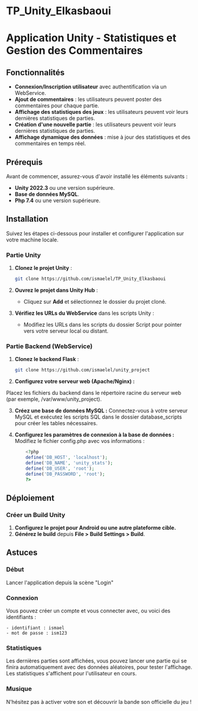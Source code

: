 # TP_Unity_Elkasbaoui

# Application Unity - Statistiques et Gestion des Commentaires

## Fonctionnalités

- **Connexion/Inscription utilisateur** avec authentification via un WebService.
- **Ajout de commentaires** : les utilisateurs peuvent poster des commentaires pour chaque partie.
- **Affichage des statistiques des jeux** : les utilisateurs peuvent voir leurs dernières statistiques de parties.
- **Création d'une nouvelle partie** : les utilisateurs peuvent voir leurs dernières statistiques de parties.
- **Affichage dynamique des données** : mise à jour des statistiques et des commentaires en temps réel.

## Prérequis

Avant de commencer, assurez-vous d'avoir installé les éléments suivants :

- **Unity 2022.3** ou une version supérieure.
- **Base de données MySQL**.
- **Php 7.4** ou une version supérieure.

## Installation

Suivez les étapes ci-dessous pour installer et configurer l'application sur votre machine locale.

### Partie Unity

1. **Clonez le projet Unity** :
   ```bash
   git clone https://github.com/ismaelel/TP_Unity_Elkasbaoui
   ```

2. **Ouvrez le projet dans Unity Hub** :
   - Cliquez sur **Add** et sélectionnez le dossier du projet cloné.

3. **Vérifiez les URLs du WebService** dans les scripts Unity :
   - Modifiez les URLs dans les scripts du dossier Script pour pointer vers votre serveur local ou distant.

### Partie Backend (WebService)

1. **Clonez le backend Flask** :
   ```bash
   git clone https://github.com/ismaelel/unity_project
   ```

2. **Configurez votre serveur web (Apache/Nginx) :**


Placez les fichiers du backend dans le répertoire racine du serveur web (par exemple, /var/www/unity_project).
   

3. **Créez une base de données MySQL :**
  Connectez-vous à votre serveur MySQL et exécutez les scripts SQL dans le dossier database_scripts pour créer les tables nécessaires.
    

4. **Configurez les paramètres de connexion à la base de données :**
   Modifiez le fichier config.php avec vos informations :
    ```php
        <?php
        define('DB_HOST', 'localhost');
        define('DB_NAME', 'unity_stats');
        define('DB_USER', 'root');
        define('DB_PASSWORD', 'root');
        ?>
    ```


## Déploiement

### Créer un Build Unity

1. **Configurez le projet pour Android ou une autre plateforme cible.**
2. **Générez le build** depuis **File > Build Settings > Build**.

## Astuces

### Début

Lancer l'application depuis la scène "Login"
### Connexion 

Vous pouvez créer un compte et vous connecter avec, ou voici des identifiants : 

    - identifiant : ismael
    - mot de passe : ism123

### Statistiques

Les dernières parties sont affichées, vous pouvez lancer une partie qui se finira automatiquement avec des données aléatoires, pour tester l'affichage. 
Les statistiques s'affichent pour l'utilisateur en cours.

### Musique

N'hésitez pas à activer votre son et découvrir la bande son officielle du jeu !
